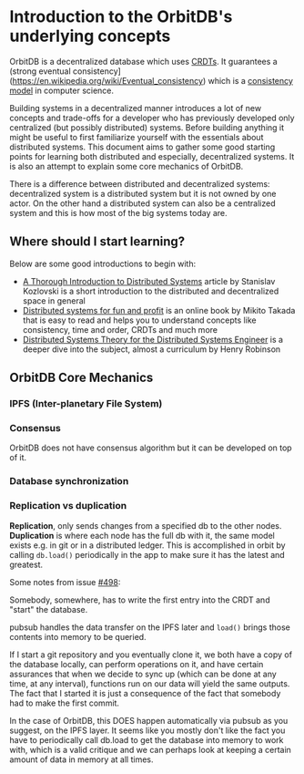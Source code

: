 # Introduction to the OrbitDB's underlying concepts 

OrbitDB is a decentralized database which uses [CRDTs](https://en.wikipedia.org/wiki/Conflict-free_replicated_data_type). It guarantees a (strong eventual consistency](https://en.wikipedia.org/wiki/Eventual_consistency) which is a [consistency model](https://en.wikipedia.org/wiki/Consistency_model) in computer science. 

Building systems in a decentralized manner introduces a lot of new concepts and trade-offs for a developer who has previously developed only centralized (but possibly distributed) systems. Before building anything it might be useful to first familiarize yourself with the essentials about distributed systems. This document aims to gather some good starting points for learning both distributed and especially, decentralized systems. It is also an attempt to explain some core mechanics of OrbitDB.

There is a difference between distributed and decentralized systems: decentralized system is a distributed system but it is not owned by one actor. On the other hand a distributed system can also be a centralized system and this is how most of the big systems today are.

## Where should I start learning?

Below are some good introductions to begin with:

- [A Thorough Introduction to Distributed Systems](https://medium.com/@stanislavkozlovski/a-thorough-introduction-to-distributed-systems-3b91562c9b3c) article by Stanislav Kozlovski is a short introduction to the distributed and decentralized space in general
- [Distributed systems for fun and profit](http://book.mixu.net/distsys/) is an online book by Mikito Takada that is easy to read and helps you to understand concepts like consistency, time and order, CRDTs and much more
- [Distributed Systems Theory for the Distributed Systems Engineer](https://www.the-paper-trail.org/post/2014-08-09-distributed-systems-theory-for-the-distributed-systems-engineer/) is a deeper dive into the subject, almost a curriculum by Henry Robinson

## OrbitDB Core Mechanics

### IPFS (Inter-planetary File System)

### Consensus

OrbitDB does not have consensus algorithm but it can be developed on top of it.

### Database synchronization 

### Replication vs duplication

**Replication**, only sends changes from a specified db to the other nodes.
**Duplication** is where each node has the full db with it, the same model exists e.g. in git or in a distributed ledger. This is accomplished in orbit by calling `db.load()` periodically in the app to make sure it has the latest and greatest.


Some notes from issue [#498](https://github.com/orbitdb/orbit-db/issues/498):

Somebody, somewhere, has to write the first entry into the CRDT and "start" the database.

pubsub handles the data transfer on the IPFS later and `load()` brings those contents into memory to be queried.

If I start a git repository and you eventually clone it, we both have a copy of the database locally, can perform operations on it, and have certain assurances that when we decide to sync up (which can be done at any time, at any interval), functions run on our data will yield the same outputs. The fact that I started it is just a consequence of the fact that somebody had to make the first commit.

In the case of OrbitDB, this DOES happen automatically via pubsub as you suggest, on the IPFS layer. It seems like you mostly don't like the fact you have to periodically call db.load to get the database into memory to work with, which is a valid critique and we can perhaps look at keeping a certain amount of data in memory at all times.
